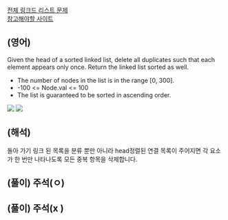 <a href="https://leetcode.com/tag/linked-list/">전체 링크드 리스트 문제 </a>  
<a href="https://leetcode.com/problems/remove-duplicates-from-sorted-list/description/">참고해야할 사이트</a>   

## (영어)
Given the head of a sorted linked list, delete all duplicates such that each element appears only once. Return the linked list sorted as well.
- The number of nodes in the list is in the range [0, 300].
- -100 <= Node.val <= 100
- The list is guaranteed to be sorted in ascending order.

<a href='https://ifh.cc/v-Si1jIf.7TL5L6' target='_blank'><img src='https://ifh.cc/g/Si1jIf.png' border='0'></a>
<a href='https://ifh.cc/v-Si1jIf.7TL5L6' target='_blank'><img src='https://ifh.cc/g/7TL5L6.png' border='0'></a>

## (해석)
돌아 가기 링크 된 목록을 분류 뿐만 아니라 head정렬된 연결 목록이 주어지면 각 요소가 한 번만 나타나도록 모든 중복 항목을 삭제합니다.

## (풀이) 주석(ㅇ)


## (풀이) 주석(x )
